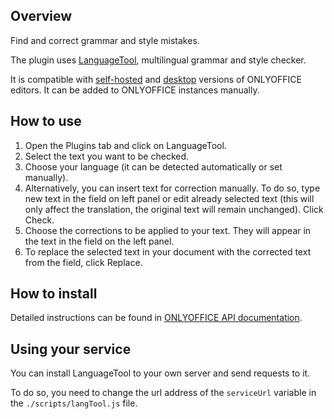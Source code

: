 ## Overview

Find and correct grammar and style mistakes.

The plugin uses [LanguageTool](https://languagetool.org/), multilingual grammar and style checker.

It is compatible with [self-hosted](https://github.com/ONLYOFFICE/DocumentServer) and [desktop](https://github.com/ONLYOFFICE/DesktopEditors) versions of ONLYOFFICE editors. It can be added to ONLYOFFICE instances manually.

## How to use

1. Open the Plugins tab and click on LanguageTool.
2. Select the text you want to be checked.
3. Choose your language (it can be detected automatically or set manually). 
4. Alternatively, you can insert text for correction manually. To do so, type new text in the field on left panel or edit already selected text (this will only affect the translation, the original text will remain unchanged). Click Check.
5. Choose the corrections to be applied to your text. They will appear in the text in the field on the left panel. 
6. To replace the selected text in your document with the corrected text from the field, click Replace.

## How to install

Detailed instructions can be found in [ONLYOFFICE API documentation](https://api.onlyoffice.com/docs/plugin-and-macros/tutorials/installing/).

## Using your service

You can install LanguageTool to your own server and send requests to it. 

To do so, you need to change the url address of the `serviceUrl` variable in the `./scripts/langTool.js` file.
